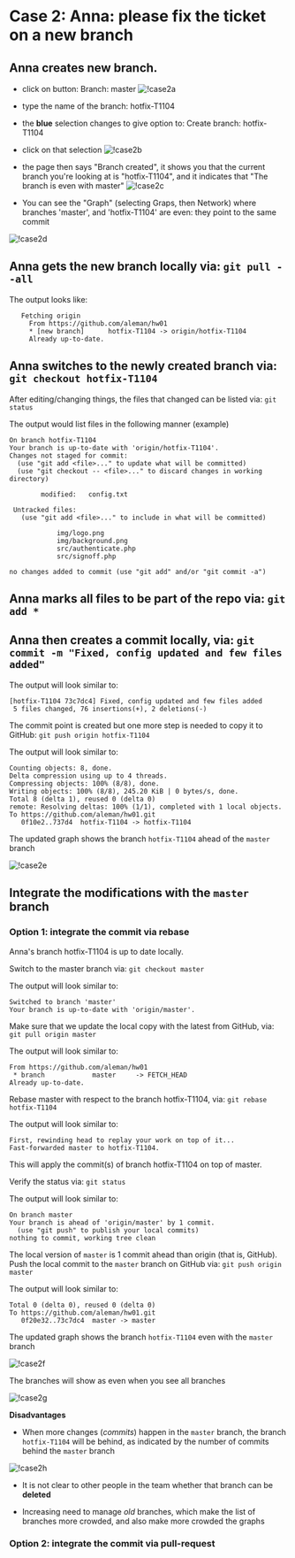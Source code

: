 # Case 2: Anna: please fix the ticket on a new branch

## Anna creates new branch.

  * click on button: Branch: master
	![!case2a](img/case-2-a.png?raw=true)

  * type the name of the branch: hotfix-T1104
  * the **blue** selection changes to give option to: Create branch: hotfix-T1104
  * click on that selection
	![!case2b](img/case-2-b.png?raw=true)

  * the page then says "Branch created", it shows you that the current branch you're looking at is "hotfix-T1104", and it indicates that "The branch is even with master"
  ![!case2c](img/case-2-c.png?raw=true)

  * You can see the "Graph" (selecting Graps, then Network) where branches 'master', and 'hotfix-T1104' are even: they point to the same commit

  ![!case2d](img/case-2-d.png?raw=true)

## Anna gets the new branch locally via: `git pull --all`

The output looks like: 

```
   Fetching origin
     From https://github.com/aleman/hw01
     * [new branch]      hotfix-T1104 -> origin/hotfix-T1104
     Already up-to-date.
```

## Anna switches to the newly created branch via: `git checkout hotfix-T1104`

After editing/changing things, the files that changed can be listed via: `git status`

The output would list files in the following manner (example)

```
On branch hotfix-T1104
Your branch is up-to-date with 'origin/hotfix-T1104'.
Changes not staged for commit:
  (use "git add <file>..." to update what will be committed)
  (use "git checkout -- <file>..." to discard changes in working directory)

    	modified:   config.txt

 Untracked files:
   (use "git add <file>..." to include in what will be committed)

    	  	img/logo.png
    	  	img/background.png
    	  	src/authenticate.php
    	  	src/signoff.php

no changes added to commit (use "git add" and/or "git commit -a")
```

## Anna marks all files to be part of the repo via: `git add *`

## Anna then creates a commit locally, via: `git commit -m "Fixed, config updated and few files added"`

The output will look similar to:
```
[hotfix-T1104 73c7dc4] Fixed, config updated and few files added
 5 files changed, 76 insertions(+), 2 deletions(-)
 ```

The commit point is created but one more step is needed to copy it to GitHub: `git push origin hotfix-T1104`

The output will look similar to:
```
Counting objects: 8, done.
Delta compression using up to 4 threads.
Compressing objects: 100% (8/8), done.
Writing objects: 100% (8/8), 245.20 KiB | 0 bytes/s, done.
Total 8 (delta 1), reused 0 (delta 0)
remote: Resolving deltas: 100% (1/1), completed with 1 local objects.
To https://github.com/aleman/hw01.git
   0f10e2..737d4  hotfix-T1104 -> hotfix-T1104
```

The updated graph shows the branch `hotfix-T1104` ahead of the `master` branch

![!case2e](img/case-2-e.png?raw=true)

## Integrate the modifications with the `master` branch

### Option 1: integrate the commit via rebase

Anna's branch hotfix-T1104 is up to date locally.

Switch to the master branch via: `git checkout master`

The output will look similar to: 
```
Switched to branch 'master'
Your branch is up-to-date with 'origin/master'.
```

Make sure that we update the local copy with the latest from GitHub, via: `git pull origin master`

The output will look similar to:
```
From https://github.com/aleman/hw01
 * branch            master     -> FETCH_HEAD
Already up-to-date.
```

Rebase master with respect to the branch hotfix-T1104, via: `git rebase hotfix-T1104`

The output will look similar to:
```
First, rewinding head to replay your work on top of it...
Fast-forwarded master to hotfix-T1104.
```

This will apply the commit(s) of branch hotfix-T1104 on top of master.

Verify the status via: `git status`

The output will look similar to:
```
On branch master
Your branch is ahead of 'origin/master' by 1 commit.
  (use "git push" to publish your local commits)
nothing to commit, working tree clean
```

The local version of `master` is 1 commit ahead than origin (that is, GitHub). 
Push the local commit to the `master` branch on GitHub via: `git push origin master`

The output will look similar to:

```
Total 0 (delta 0), reused 0 (delta 0)
To https://github.com/aleman/hw01.git
   0f20e32..73c7dc4  master -> master
```

The updated graph shows the branch `hotfix-T1104` even with the `master` branch

![!case2f](img/case-2-f.png?raw=true)

The branches will show as even when you see all branches

![!case2g](img/case-2-g.png?raw=true)

**Disadvantages**

  * When more changes (*commits*) happen in the `master` branch, the branch `hotfix-T1104` will be behind, as indicated by the number of commits behind the `master` branch

![!case2h](img/case-2-h.png?raw=true)

  * It is not clear to other people in the team whether that branch can be **deleted**

  * Increasing need to manage *old* branches, which make the list of branches more crowded, and also make more crowded the graphs

### Option 2: integrate the commit via pull-request


